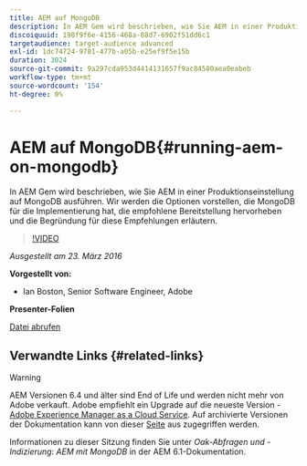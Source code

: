 ```yaml
---
title: AEM auf MongoDB
description: In AEM Gem wird beschrieben, wie Sie AEM in einer Produktionseinstellung auf MongoDB ausführen. Wir werden die Optionen vorstellen, die MongoDB für die Implementierung hat, die empfohlene Bereitstellung hervorheben und die Begründung für diese Empfehlungen erläutern.
discoiquuid: 198f9f6e-4156-468a-88d7-6902f51dd6c1
targetaudience: target-audience advanced
exl-id: 1dc74724-9781-477b-a05b-e25ef9f5e15b
duration: 3024
source-git-commit: 9a297cda953d4414131657f9ac84580aea0eabeb
workflow-type: tm+mt
source-wordcount: '154'
ht-degree: 0%

---
```


# AEM auf MongoDB{#running-aem-on-mongodb}

In AEM Gem wird beschrieben, wie Sie AEM in einer Produktionseinstellung auf MongoDB ausführen. Wir werden die Optionen vorstellen, die MongoDB für die Implementierung hat, die empfohlene Bereitstellung hervorheben und die Begründung für diese Empfehlungen erläutern.

>[!VIDEO](https://video.tv.adobe.com/v/19304/?quality=9)

*Ausgestellt am 23. März 2016*

**Vorgestellt von:**

* Ian Boston, Senior Software Engineer, Adobe

**Presenter-Folien**

[Datei abrufen](assets/aem-gems-032316-onmongodb.pdf)

## Verwandte Links {#related-links}

>[!WARNING]
>
>AEM Versionen 6.4 und älter sind End of Life und werden nicht mehr von Adobe verkauft.  Adobe empfiehlt ein Upgrade auf die neueste Version - [Adobe Experience Manager as a Cloud Service](https://experienceleague.adobe.com/docs/experience-manager-cloud-service.html).  Auf archivierte Versionen der Dokumentation kann von dieser [Seite](https://experienceleague.adobe.com/docs/experience-manager-release-information/aem-release-updates/previous-updates/aem-previous-versions.html?lang=de) aus zugegriffen werden.
>
>Informationen zu dieser Sitzung finden Sie unter *Oak-Abfragen und -Indizierung: AEM mit MongoDB* in der AEM 6.1-Dokumentation.

<!--
[Get back to the Overview](https://helpx.adobe.com/experience-manager/kt/eseminars/gems/aem-index.html)
-->
